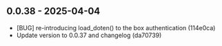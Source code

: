 ## 0.0.38 - 2025-04-04

* [BUG] re-introducing load_doten() to the box authentication (114e0ca)
* Update version to 0.0.37 and changelog (da70739)
